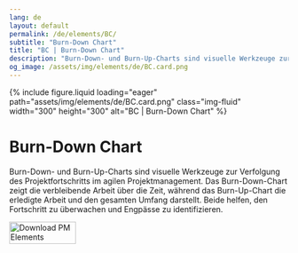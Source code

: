 ```yaml
---
lang: de
layout: default
permalink: /de/elements/BC/
subtitle: "Burn-Down Chart"
title: "BC | Burn-Down Chart"
description: "Burn-Down- und Burn-Up-Charts sind visuelle Werkzeuge zur Verfolgung des Projektfortschritts im agilen Projektmanagement. Das Burn-Down-Chart zeigt die verbleibende Arbeit über die Zeit, während das Burn-Up-Chart die erledigte Arbeit und den gesamten Umfang darstellt. Beide helfen, den Fortschritt zu überwachen und Engpässe zu identifizieren."
og_image: /assets/img/elements/de/BC.card.png
---
```


{% include figure.liquid loading="eager" path="assets/img/elements/de/BC.card.png" class="img-fluid" width="300" height="300" alt="BC | Burn-Down Chart" %}

# Burn-Down Chart

Burn-Down- und Burn-Up-Charts sind visuelle Werkzeuge zur Verfolgung des Projektfortschritts im agilen Projektmanagement. Das Burn-Down-Chart zeigt die verbleibende Arbeit über die Zeit, während das Burn-Up-Chart die erledigte Arbeit und den gesamten Umfang darstellt. Beide helfen, den Fortschritt zu überwachen und Engpässe zu identifizieren.

<a href="https://apps.apple.com/app/apple-store/id6738084498?pt=127441684&ct=website&mt=8">
  <img src="{{ "assets/img/en/appstore.png" | relative_url }}" width="120" height="40" alt="Download PM Elements">
</a>
